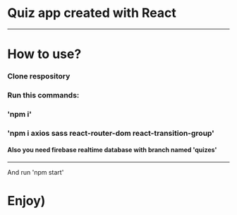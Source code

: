 # Quiz app created with React
----------------------------
# How to use?
### Clone respository
### Run this commands:
###  'npm i'
###  'npm i axios sass react-router-dom react-transition-group'
#### Also you need firebase realtime database with branch named 'quizes'
---
And run 'npm start'

# Enjoy)
